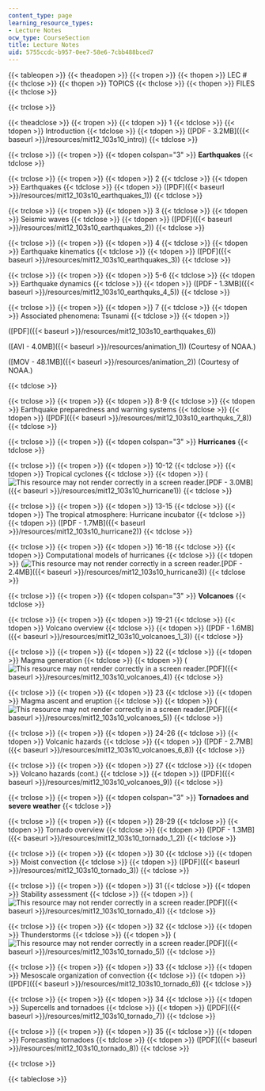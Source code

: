 ```yaml
---
content_type: page
learning_resource_types:
- Lecture Notes
ocw_type: CourseSection
title: Lecture Notes
uid: 5755ccdc-b957-0ee7-58e6-7cbb488bced7
---
```


{{< tableopen >}}
{{< theadopen >}}
{{< tropen >}}
{{< thopen >}}
LEC #
{{< thclose >}}
{{< thopen >}}
TOPICS
{{< thclose >}}
{{< thopen >}}
FILES
{{< thclose >}}

{{< trclose >}}

{{< theadclose >}}
{{< tropen >}}
{{< tdopen >}}
1
{{< tdclose >}}
{{< tdopen >}}
Introduction
{{< tdclose >}}
{{< tdopen >}}
([PDF - 3.2MB]({{< baseurl >}}/resources/mit12_103s10_intro))
{{< tdclose >}}

{{< trclose >}}
{{< tropen >}}
{{< tdopen colspan="3" >}}
**Earthquakes**
{{< tdclose >}}

{{< trclose >}}
{{< tropen >}}
{{< tdopen >}}
2
{{< tdclose >}}
{{< tdopen >}}
Earthquakes
{{< tdclose >}}
{{< tdopen >}}
([PDF]({{< baseurl >}}/resources/mit12_103s10_earthquakes_1))
{{< tdclose >}}

{{< trclose >}}
{{< tropen >}}
{{< tdopen >}}
3
{{< tdclose >}}
{{< tdopen >}}
Seismic waves
{{< tdclose >}}
{{< tdopen >}}
([PDF]({{< baseurl >}}/resources/mit12_103s10_earthquakes_2))
{{< tdclose >}}

{{< trclose >}}
{{< tropen >}}
{{< tdopen >}}
4
{{< tdclose >}}
{{< tdopen >}}
Earthquake kinematics
{{< tdclose >}}
{{< tdopen >}}
([PDF]({{< baseurl >}}/resources/mit12_103s10_earthquakes_3))
{{< tdclose >}}

{{< trclose >}}
{{< tropen >}}
{{< tdopen >}}
5-6
{{< tdclose >}}
{{< tdopen >}}
Earthquake dynamics
{{< tdclose >}}
{{< tdopen >}}
([PDF - 1.3MB]({{< baseurl >}}/resources/mit12_103s10_earthquks_4_5))
{{< tdclose >}}

{{< trclose >}}
{{< tropen >}}
{{< tdopen >}}
7
{{< tdclose >}}
{{< tdopen >}}
Associated phenomena: Tsunami
{{< tdclose >}}
{{< tdopen >}}


([PDF]({{< baseurl >}}/resources/mit12_103s10_earthquakes_6))

([AVI - 4.0MB]({{< baseurl >}}/resources/animation_1)) (Courtesy of NOAA.)

([MOV - 48.1MB]({{< baseurl >}}/resources/animation_2)) (Courtesy of NOAA.)


{{< tdclose >}}

{{< trclose >}}
{{< tropen >}}
{{< tdopen >}}
8-9
{{< tdclose >}}
{{< tdopen >}}
Earthquake preparedness and warning systems
{{< tdclose >}}
{{< tdopen >}}
([PDF]({{< baseurl >}}/resources/mit12_103s10_earthquks_7_8))
{{< tdclose >}}

{{< trclose >}}
{{< tropen >}}
{{< tdopen colspan="3" >}}
**Hurricanes**
{{< tdclose >}}

{{< trclose >}}
{{< tropen >}}
{{< tdopen >}}
10-12
{{< tdclose >}}
{{< tdopen >}}
Tropical cyclones
{{< tdclose >}}
{{< tdopen >}}
(![This resource may not render correctly in a screen reader.](/images/inacessible.gif)[PDF - 3.0MB]({{< baseurl >}}/resources/mit12_103s10_hurricane1))
{{< tdclose >}}

{{< trclose >}}
{{< tropen >}}
{{< tdopen >}}
13-15
{{< tdclose >}}
{{< tdopen >}}
The tropical atmosphere: Hurricane incubator
{{< tdclose >}}
{{< tdopen >}}
([PDF - 1.7MB]({{< baseurl >}}/resources/mit12_103s10_hurricane2))
{{< tdclose >}}

{{< trclose >}}
{{< tropen >}}
{{< tdopen >}}
16-18
{{< tdclose >}}
{{< tdopen >}}
Computational models of hurricanes
{{< tdclose >}}
{{< tdopen >}}
(![This resource may not render correctly in a screen reader.](/images/inacessible.gif)[PDF - 2.4MB]({{< baseurl >}}/resources/mit12_103s10_hurricane3))
{{< tdclose >}}

{{< trclose >}}
{{< tropen >}}
{{< tdopen colspan="3" >}}
**Volcanoes**
{{< tdclose >}}

{{< trclose >}}
{{< tropen >}}
{{< tdopen >}}
19-21
{{< tdclose >}}
{{< tdopen >}}
Volcano overview
{{< tdclose >}}
{{< tdopen >}}
([PDF - 1.6MB]({{< baseurl >}}/resources/mit12_103s10_volcanoes_1_3))
{{< tdclose >}}

{{< trclose >}}
{{< tropen >}}
{{< tdopen >}}
22
{{< tdclose >}}
{{< tdopen >}}
Magma generation
{{< tdclose >}}
{{< tdopen >}}
(![This resource may not render correctly in a screen reader.](/images/inacessible.gif)[PDF]({{< baseurl >}}/resources/mit12_103s10_volcanoes_4))
{{< tdclose >}}

{{< trclose >}}
{{< tropen >}}
{{< tdopen >}}
23
{{< tdclose >}}
{{< tdopen >}}
Magma ascent and eruption
{{< tdclose >}}
{{< tdopen >}}
(![This resource may not render correctly in a screen reader.](/images/inacessible.gif)[PDF]({{< baseurl >}}/resources/mit12_103s10_volcanoes_5))
{{< tdclose >}}

{{< trclose >}}
{{< tropen >}}
{{< tdopen >}}
24-26
{{< tdclose >}}
{{< tdopen >}}
Volcanic hazards
{{< tdclose >}}
{{< tdopen >}}
([PDF - 2.7MB]({{< baseurl >}}/resources/mit12_103s10_volcanoes_6_8))
{{< tdclose >}}

{{< trclose >}}
{{< tropen >}}
{{< tdopen >}}
27
{{< tdclose >}}
{{< tdopen >}}
Volcano hazards (cont.)
{{< tdclose >}}
{{< tdopen >}}
([PDF]({{< baseurl >}}/resources/mit12_103s10_volcanoes_9))
{{< tdclose >}}

{{< trclose >}}
{{< tropen >}}
{{< tdopen colspan="3" >}}
**Tornadoes and severe weather**
{{< tdclose >}}

{{< trclose >}}
{{< tropen >}}
{{< tdopen >}}
28-29
{{< tdclose >}}
{{< tdopen >}}
Tornado overview
{{< tdclose >}}
{{< tdopen >}}
([PDF - 1.3MB]({{< baseurl >}}/resources/mit12_103s10_tornado_1_2))
{{< tdclose >}}

{{< trclose >}}
{{< tropen >}}
{{< tdopen >}}
30
{{< tdclose >}}
{{< tdopen >}}
Moist convection
{{< tdclose >}}
{{< tdopen >}}
([PDF]({{< baseurl >}}/resources/mit12_103s10_tornado_3))
{{< tdclose >}}

{{< trclose >}}
{{< tropen >}}
{{< tdopen >}}
31
{{< tdclose >}}
{{< tdopen >}}
Stability assessment
{{< tdclose >}}
{{< tdopen >}}
(![This resource may not render correctly in a screen reader.](/images/inacessible.gif)[PDF]({{< baseurl >}}/resources/mit12_103s10_tornado_4))
{{< tdclose >}}

{{< trclose >}}
{{< tropen >}}
{{< tdopen >}}
32
{{< tdclose >}}
{{< tdopen >}}
Thunderstorms
{{< tdclose >}}
{{< tdopen >}}
(![This resource may not render correctly in a screen reader.](/images/inacessible.gif)[PDF]({{< baseurl >}}/resources/mit12_103s10_tornado_5))
{{< tdclose >}}

{{< trclose >}}
{{< tropen >}}
{{< tdopen >}}
33
{{< tdclose >}}
{{< tdopen >}}
Mesoscale organization of convection
{{< tdclose >}}
{{< tdopen >}}
([PDF]({{< baseurl >}}/resources/mit12_103s10_tornado_6))
{{< tdclose >}}

{{< trclose >}}
{{< tropen >}}
{{< tdopen >}}
34
{{< tdclose >}}
{{< tdopen >}}
Supercells and tornadoes
{{< tdclose >}}
{{< tdopen >}}
([PDF]({{< baseurl >}}/resources/mit12_103s10_tornado_7))
{{< tdclose >}}

{{< trclose >}}
{{< tropen >}}
{{< tdopen >}}
35
{{< tdclose >}}
{{< tdopen >}}
Forecasting tornadoes
{{< tdclose >}}
{{< tdopen >}}
([PDF]({{< baseurl >}}/resources/mit12_103s10_tornado_8))
{{< tdclose >}}

{{< trclose >}}

{{< tableclose >}}